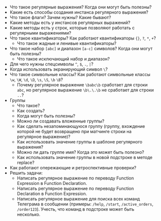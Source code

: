 
* Что такое регулярные выражения? Когда они могут быть полезны?
* Какие есть способы создания инстанса регулярного выражения?
* Что такое флаги? Зачем нужны? Какие бывают?
* Какие методы есть у инстансов регулярных выражений?
* Какие методы есть у строк, которые позволяют работать с регулярными выражениями?
* Что такое квантификаторы? Как работают квантификаторы `{}`, `?`, `*`, `+`?
	* Что такое жадные и ленивые квантификаторы?
* Что такое набор `[abc]` и диапазон `[a-c]` символов? Когда они могут быть полезны?
	* Что такое исключающий набор и диапазон?
* Для чего нужны спецсимволы `^`, `$`, `.`, `|`?
* Когда использовать экранирующий символ `\`?
* Что такое символьные классы? Как работают символьные классы `\w`, `\W`, `\d`, `\D`, `\s`, `\S`, `\b` `\B`?
	* Почему регулярное выражение `\babc\b` сработает для строки `abc`, но регулярное выражение `\b\.\.\b` не сработает для строки `..`?
* Группы
	* Что такое?
	* Как создать?
	* Когда могут быть полезны?
	* Можно ли создавать вложенные группы?
	* Как сделать незапоминающуюся группу (группу, вхождение которой не будет возвращено при матчинге строки на регулярное выражение)?
	* Как использовать значение группы в шаблоне регулярного выражения?
	* Можно ли дать группе имя? Когда это может быть полезно?
	* Как использовать значение группы в новой подстроке в методе replace?
* Как работают опережающие и ретроспективные проверки?
* Решить задачи:
	* Написать регулярное выражение по переводу Function Expression в Function Declaration.
	* Написать регулярное выражение по переводу Function Declaration в Function Expression.
	* Написать регулярное выражение для поиска всех команд Телеграма в сообщении (примеры: `/help`, `/start`, `/active_orders`, `/order123`). Учесть, что команд в подстроке может быть несколько.